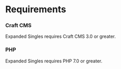 # Requirements

### Craft CMS
Expanded Singles requires Craft CMS 3.0 or greater.

### PHP
Expanded Singles requires PHP 7.0 or greater.
